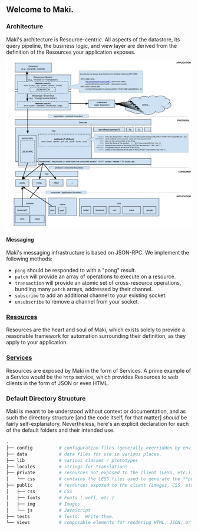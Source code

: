 ## Welcome to Maki.

### Architecture
Maki's architecture is Resource-centric.  All aspects of the datastore, its query pipeline, the business logic, and view layer are derived from the definition of the Resources your application exposes.

![Maki Architecture Overview](public/img/maki-architecture.png?raw=true)

#### Messaging
Maki's messaging infrastructure is based on JSON-RPC.  We implement the following methods:

- `ping` should be responded to with a "pong" result.
- `patch` will provide an array of operations to execute on a resource.
- `transaction` will provide an atomic set of cross-resource operations, bundling many `patch` arrays, addressed by their channel.
- `subscribe` to add an additional channel to your existing socket.
- `unsubscribe` to remove a channel from your socket.

### [Resources](/docs/resources)
Resources are the heart and soul of Maki, which exists solely to provide a
reasonable framework for automation surrounding their definition, as they apply
to your application.

### [Services](/docs/services)
Resources are exposed by Maki in the form of Services.  A prime example of a
Service would be the `http` service, which provides Resources to web clients in
the form of JSON or even HTML.

### Default Directory Structure
Maki is meant to be understood without context or documentation, and as such the directory structure [and the code itself, for that matter] _should_ be fairly self-explanatory.  Nevertheless, here's an explicit declaration for each of the default folders and their intended use.
```bash
.
├── config          # configuration files (generally overridden by environment variables)
├── data            # data files for use in various places.
├── lib             # various classes / prototypes
├── locales         # strings for translations
├── private         # resources not exposed to the client (LESS, etc.).  This is a 1:1 map of the public folder
│   └── css         # contains the LESS files used to generate the **public** CSS files (currently, autogenerated using asset-rack)
├── public          # resources exposed to the client (images, CSS, etc)
│   ├── css         # CSS
│   ├── fonts       # Fonts (.woff, etc.)
│   ├── img         # Images
│   └── js          # JavaScript  
├── tests           # Tests.  Write them.
└── views           # composable elements for rendering HTML, JSON, or XML
```

